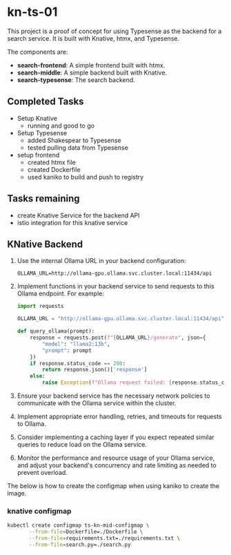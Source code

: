 # kn-ts-01

This project is a proof of concept for using Typesense as the backend for a search service. It is built with Knative, htmx, and Typesense.

The components are:

- **search-frontend**: A simple frontend built with htmx.
- **search-middle**: A simple backend built with Knative.
- **search-typesense**: The search backend.

## Completed Tasks

- Setup Knative
   - running and good to go
- Setup Typesense
   - added Shakespear to Typesense
   - tested pulling data from Typesense
- setup frontend
   - created htmx file
   - created Dockerfile
   - used kaniko to build and push to registry

## Tasks remaining
- create Knative Service for the backend API
- istio integration for this knative service

## KNative Backend

1. Use the internal Ollama URL in your backend configuration:
   ```
   OLLAMA_URL=http://ollama-gpu.ollama.svc.cluster.local:11434/api
   ```

2. Implement functions in your backend service to send requests to this Ollama endpoint. For example:

   ```python
   import requests

   OLLAMA_URL = "http://ollama-gpu.ollama.svc.cluster.local:11434/api"

   def query_ollama(prompt):
       response = requests.post(f"{OLLAMA_URL}/generate", json={
           "model": "llama2:13b",
           "prompt": prompt
       })
       if response.status_code == 200:
           return response.json()['response']
       else:
           raise Exception(f"Ollama request failed: {response.status_code}")
   ```

3. Ensure your backend service has the necessary network policies to communicate with the Ollama service within the cluster.

4. Implement appropriate error handling, retries, and timeouts for requests to Ollama.

5. Consider implementing a caching layer if you expect repeated similar queries to reduce load on the Ollama service.

6. Monitor the performance and resource usage of your Ollama service, and adjust your backend's concurrency and rate limiting as needed to prevent overload.

The below is how to create the configmap when using kaniko to create the image.

### knative configmap
```bash
kubectl create configmap ts-kn-mid-configmap \
       --from-file=Dockerfile=./Dockerfile \
       --from-file=requirements.txt=./requirements.txt \
       --from-file=search.py=./search.py
```